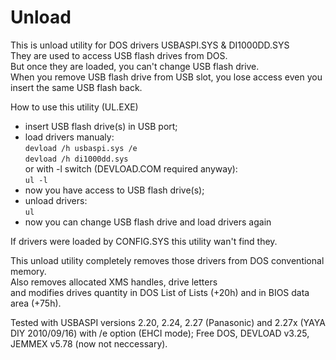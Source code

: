 # Unload

This is unload utility for DOS drivers USBASPI.SYS & DI1000DD.SYS  
They are used to access USB flash drives from DOS.  
But once they are loaded, you can't change USB flash drive.  
When you remove USB flash drive from USB slot, you lose access even you insert the same USB flash back.

How to use this utility (UL.EXE)  
- insert USB flash drive(s) in USB port;  
- load drivers manualy:  
    `devload /h usbaspi.sys /e`  
    `devload /h di1000dd.sys`  
  or with -l switch (DEVLOAD.COM required anyway):  
    `ul -l`  
- now you have access to USB flash drive(s);  
- unload drivers:  
    `ul`  
- now you can change USB flash drive and load drivers again  

If drivers were loaded by CONFIG.SYS this utility wan't find they.  

This unload utility completely removes those drivers from DOS conventional memory.  
Also removes allocated XMS handles, drive letters  
and modifies drives quantity in DOS List of Lists (+20h) and in BIOS data area (+75h).  

Tested with USBASPI versions 2.20, 2.24, 2.27 (Panasonic) and 2.27x (YAYA DIY 2010/09/16) with /e option (EHCI mode);
Free DOS, DEVLOAD v3.25, JEMMEX v5.78 (now not neccessary).
